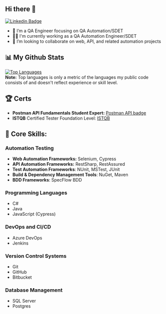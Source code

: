 ## Hi there 👋
[![Linkedin Badge](https://img.shields.io/badge/-LinkedIn-blue?style=for-the-badge&logo=Linkedin&logoColor=white&link=https://www.linkedin.com/in/fabio-cardoso-qa-analyst/)](https://www.linkedin.com/in/fabio-cardoso-qa-analyst/)

- 🤖 I’m a QA Engineer focusing on QA Automation/SDET
- 🧑‍💻 I'm currently working as a QA Automation Engineer/SDET
- 🤝 I’m looking to collaborate on web, API, and related automation projects

## 📊 My Github Stats
 <a href="https://github.com/fabiocardoso87/github-readme-stats"><img alt="Top Languages" src="https://github-readme-stats.vercel.app/api/top-langs/?username=fabiocardoso87&langs_count=8&count_private=true&layout=compact&theme=react&hide_border=true&bg_color=0D1117"/></a>
 <br/>
<b>Note:</b> Top languages is only a metric of the languages my public code consists of and doesn't reflect experience or skill level.
<br/>
## 🏆 Certs
- **Postman API Fundamentals Student Expert:** [Postman API badge](https://badgr.com/public/assertions/KZFJWUXvQt6UrSunCjQF8w?identity__email=fabiocardoso@live.com)
- **ISTQB** Certified Tester Foundation Level: [ISTQB](https://bcr.bstqb.org.br/cert?field_certificado_numero_value=+13-CTFL-02680-BR&field_certificado_nome_value=Fabio+Cardoso)

## 🚧 Core Skills:

<!-- TODO-IST:START -->

### Automation Testing
- **Web Automation Frameworks:** Selenium, Cypress
- **API Automation Frameworks:** RestSharp, RestAssured
- **Test Automation Frameworks**: NUnit, MSTest, JUnit
- **Build & Dependency Management Tools**: NuGet, Maven
- **BDD Frameworks**: SpecFlow BDD

### Programming Languages
- C#
- Java
- JavaScript (Cypress)

### DevOps and CI/CD
- Azure DevOps
- Jenkins

### Version Control Systems
- Git
- GitHub
- Bitbucket

### Database Management
- SQL Server
- Postgres




